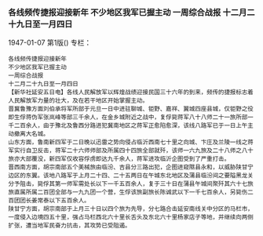 ### 各线频传捷报迎接新年  不少地区我军已握主动  一周综合战报  十二月二十九日至一月四日

1947-01-07
第1版()
专栏：

    各线频传捷报迎接新年
    不少地区我军已握主动
    一周综合战报
    十二月二十九日至一月四日
    【新华社延安五日电】各线人民解放军以辉煌战绩迎接民国三十六年的到来，频传的捷报标志着人民解放军力量的壮大，及在若干地区开始掌握主动。
    晋冀鲁豫方面刘伯承将军所部于元旦一日中进驻聊城、钜野、嘉祥、翼城四座县城，仅钜野之役即生俘蒋伪军张岚峰等部三千余人，在金乡城附近之战中，复俘毙蒋军八十八师二十一旅所部一千二百余人，由于豫北及鲁西分路进犯冀南地区之蒋军正愈陷愈深，该线八路军已于一日上午主动撤离大名城。
    山东方面，鲁南新四军于二日晚以迅雷之势向侵占临沂西南七十里之向城、卞庄及兰陵一线之蒋军实行自卫反击，蒋军二十六师师部及所属四十四旅全部就歼，该师一六九旅及二十八师之八十旅亦大部覆没，新四军仅收容俘虏即达九千余人，蒋军进攻临沂企图受到了严重打击。
    晋西南方面，胡宗南部五个美械旅由临汾、吉县分三路出犯，企图进窥隰县永和，以威胁陕甘宁边区的东翼。该地八路军于上月二十四、二十五两日在午城东北地区及蒲县临汾间之要隘黑龙关分予阻击，毙俘其第一师军需处长以下一千五百余人，复于三十日在蒲县午城间聚歼其六十七旅旅直属所属二百团全部与一九九团一个营，生俘该旅副旅长陈诚武以下一千七百余人，另毙伤二百团团长姜常泰以下五百余人。
    陕甘宁方面，胡宗南部于上月三十日以四个旅为先导，分七路合击延安南线关中分区的马栏市，一度侵入边境四五十里，强占马栏西北六十里长舌头及东北六十里杨家店子等地，并继续向两侧扩张，遭当地军民奋力抗击，其攻势已受阻遏。
